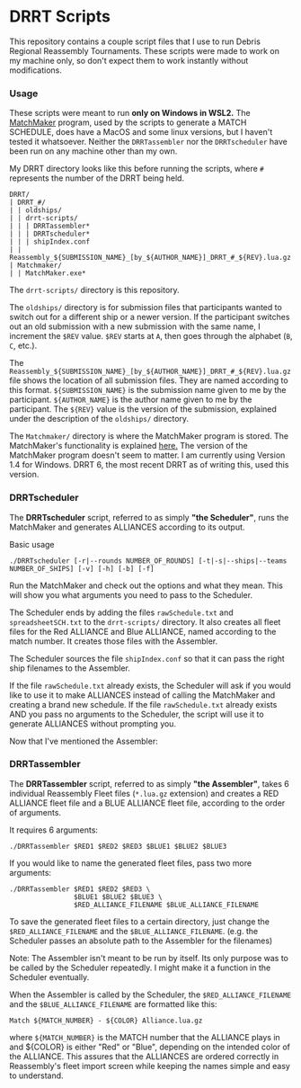 # DRRT Scripts

This repository contains a couple script files that I use to run Debris Regional Reassembly Tournaments.
These scripts were made to work on my machine only, so don't expect them to work instantly without modifications.

### Usage

These scripts were meant to run **only on Windows in WSL2.** The [MatchMaker](https://idleloop.com/matchmaker/) program, used by the scripts to generate a MATCH SCHEDULE, does have a MacOS and some linux versions, but I haven't tested it whatsoever. Neither the `DRRTassembler` nor the `DRRTscheduler` have been run on any machine other than my own.

My DRRT directory looks like this before running the scripts, where `#` represents the number of the DRRT being held.

```
DRRT/
| DRRT_#/
| | oldships/
| | drrt-scripts/
| | | DRRTassembler*
| | | DRRTscheduler*
| | | shipIndex.conf
| | Reassembly_${SUBMISSION_NAME}_[by_${AUTHOR_NAME}]_DRRT_#_${REV}.lua.gz
| Matchmaker/
| | MatchMaker.exe*
```
The `drrt-scripts/` directory is this repository.

The `oldships/` directory is for submission files that participants wanted to switch out for a different ship or a newer version. If the participant switches out an old submission with a new submission with the same name, I increment the `$REV` value. `$REV` starts at `A`, then goes through the alphabet (`B`, `C`, etc.).

The `Reassembly_${SUBMISSION_NAME}_[by_${AUTHOR_NAME}]_DRRT_#_${REV}.lua.gz` file shows the location of all submission files. They are named according to this format. `${SUBMISSION_NAME}` is the submission name given to me by the participant. `${AUTHOR_NAME}` is the author name given to me by the participant. The `${REV}` value is the version of the submission, explained under the description of the `oldships/` directory.

The `Matchmaker/` directory is where the MatchMaker program is stored. The MatchMaker's functionality is explained [here.](https://idleloop.com/matchmaker/) The version of the MatchMaker program doesn't seem to matter. I am currently using Version 1.4 for Windows. DRRT 6, the most recent DRRT as of writing this, used this version.

### DRRTscheduler

The **DRRTscheduler** script, referred to as simply **"the Scheduler"**, runs the MatchMaker and generates ALLIANCES according to its output.

Basic usage 
```
./DRRTscheduler [-r|--rounds NUMBER_OF_ROUNDS] [-t|-s|--ships|--teams NUMBER_OF_SHIPS] [-v] [-h] [-b] [-f]
```
Run the MatchMaker and check out the options and what they mean. This will show you what arguments you need to pass to the Scheduler.

The Scheduler ends by adding the files `rawSchedule.txt` and `spreadsheetSCH.txt` to the `drrt-scripts/` directory. It also creates all fleet files for the Red ALLIANCE and Blue ALLIANCE, named according to the match number. It creates those files with the Assembler.

The Scheduler sources the file `shipIndex.conf` so that it can pass the right ship filenames to the Assembler.

If the file `rawSchedule.txt` already exists, the Scheduler will ask if you would like to use it to make ALLIANCES instead of calling the MatchMaker and creating a brand new schedule.
If the file `rawSchedule.txt` already exists AND you pass no arguments to the Scheduler, the script will use it to generate ALLIANCES without prompting you.

Now that I've mentioned the Assembler:

### DRRTassembler

The **DRRTassembler** script, referred to as simply **"the Assembler"**, takes 6 individual Reassembly Fleet files (`*.lua.gz` extension) and creates a RED ALLIANCE fleet file and a BLUE ALLIANCE fleet file, according to the order of arguments.

It requires 6 arguments:
```
./DRRTassembler $RED1 $RED2 $RED3 $BLUE1 $BLUE2 $BLUE3
```

If you would like to name the generated fleet files, pass two more arguments:
```
./DRRTassembler $RED1 $RED2 $RED3 \
                $BLUE1 $BLUE2 $BLUE3 \
                $RED_ALLIANCE_FILENAME $BLUE_ALLIANCE_FILENAME
```
To save the generated fleet files to a certain directory, just change the `$RED_ALLIANCE_FILENAME` and the `$BLUE_ALLIANCE_FILENAME`. (e.g. the Scheduler passes an absolute path to the Assembler for the filenames)

Note: The Assembler isn't meant to be run by itself. Its only purpose was to be called by the Scheduler repeatedly. I might make it a function in the Scheduler eventually.

When the Assembler is called by the Scheduler, the `$RED_ALLIANCE_FILENAME` and the `$BLUE_ALLIANCE_FILENAME` are formatted like this:
```
Match ${MATCH_NUMBER} - ${COLOR} Alliance.lua.gz
```
where `${MATCH_NUMBER}` is the MATCH number that the ALLIANCE plays in and ${COLOR} is either "Red" or "Blue", depending on the intended color of the ALLIANCE.
This assures that the ALLIANCES are ordered correctly in Reassembly's fleet import screen while keeping the names simple and easy to understand.
